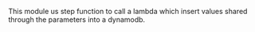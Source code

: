 This module us step function to call a lambda which insert values
shared through the parameters into a dynamodb.